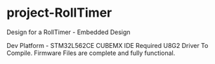 # project-RollTimer
Design for a RollTimer  - Embedded Design

Dev Platform - STM32L562CE CUBEMX IDE
Required U8G2 Driver To Compile.
Firmware Files are complete and fully functional.
